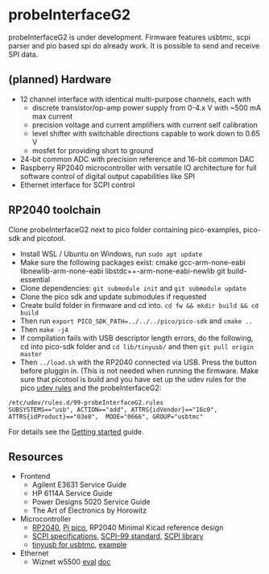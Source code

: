 # probeInterfaceG2

probeInterfaceG2 is under development. Firmware features usbtmc, scpi parser and pio based spi do already work. It is possible to send and receive SPI data.

## (planned) Hardware

- 12 channel interface with identical multi-purpose channels, each with
  - discrete transistor/op-amp power supply from 0-4.x V with ~500 mA max current
  - precision voltage and current amplifiers with current self calibration
  - level shifter with switchable directions capable to work down to 0.65 V
  - mosfet for providing short to ground
- 24-bit common ADC with precision reference and 16-bit common DAC
- Raspberry RP2040 microcontroller with versatile IO architecture for full software control of digital output capabilities like SPI
- Ethernet interface for SCPI control

## RP2040 toolchain

Clone probeInterfaceG2 next to pico folder containing pico-examples, pico-sdk and picotool.

- Install WSL / Ubuntu on Windows, run `sudo apt update`
- Make sure the following packages exist: cmake gcc-arm-none-eabi libnewlib-arm-none-eabi libstdc++-arm-none-eabi-newlib git build-essential
- Clone dependencies: `git submodule init` and `git submodule update`
- Clone the pico sdk and update submodules if requested
- Create build folder in firmware and cd into. `cd fw && mkdir build && cd build`
- Then run `export PICO_SDK_PATH=../../../pico/pico-sdk` and `cmake ..`
- Then `make -j4`
- If compilation fails with USB descriptor length errors, do the following, cd into pico-sdk folder and `cd lib/tinyusb/` and then `git pull origin master`
- Then `../load.sh` with the RP2040 connected via USB. Press the button before pluggin in. (This is not needed when running the firmware. Make sure that picotool is build and you have set up the udev rules for the pico [udev rules](https://gist.github.com/alejoseb/c7a7b4c67f0cf665dadabb26a5a87597) and the probeInterfaceG2:
```
/etc/udev/rules.d/99-probeInterfaceG2.rules
SUBSYSTEMS=="usb", ACTION=="add", ATTRS{idVendor}=="16c0", ATTRS{idProduct}=="03e8",  MODE="0666", GROUP="usbtmc"
```

For details see the [Getting started](https://datasheets.raspberrypi.com/pico/getting-started-with-pico.pdf) guide.

## Resources

- Frontend
  - Agilent E3631 Service Guide
  - HP 6114A Service Guide
  - Power Designs 5020 Service Guide
  - The Art of Electronics by Horowitz
- Microcontroller
  - [RP2040](https://www.raspberrypi.com/documentation/microcontrollers/rp2040.html), [Pi pico](https://www.raspberrypi.com/products/raspberry-pi-pico/), RP2040 Minimal Kicad reference design
  - [SCPI specifications](https://www.ivifoundation.org/specifications/default.aspx), [SCPI-99 standard](https://www.ivifoundation.org/docs/scpi-99.pdf), [SCPI library](https://github.com/j123b567/scpi-parser)
  - [tinyusb for usbtmc](https://github.com/hathach/tinyusb), [example](https://github.com/markb139/pico_logic)
- Ethernet
  - Wiznet w5500 [eval](https://www.wiznet.io/product-item/w5500-evb-pico/) [doc](https://docs.wiznet.io/Product/iEthernet/W5500/w5500-evb-pico)

